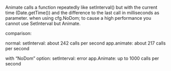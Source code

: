 Animate calls a function repeatedly like setInterval() but with the current time (Date.getTime()) and the difference to the last call in milliseconds as parameter.
when using cfg.NoDom; to cause a high performance you cannot use SetInterval but Animate.

comparison:

normal:
	setInterval&colon; about 242 calls per second
	app.animate&colon; about 217 calls per second

with “NoDom” option:
	setInterval&colon; error
	app.Animate&colon; up to 1000 calls per second